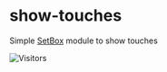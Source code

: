 # show-touches
Simple [SetBox](https://github.com/YasserNull/setbox) module to show touches 

![Visitors](https://visitor-badge.laobi.icu/badge?page_id=YasserYaY.show-touches) 
